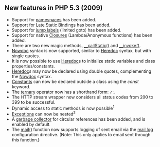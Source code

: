 ## New features in PHP 5.3 (2009)

*   Support for [namespaces](http://php.net/manual/language.namespaces.php) has been added.
*   Support for [Late Static Bindings](http://php.net/manual/language.oop5.late-static-bindings.php) has been added.
*   Support for [jump labels](http://php.net/manual/control-structures.goto.php) (limited goto) has been added.
*   Support for native [Closures](http://php.net/manual/functions.anonymous.php) (Lambda/Anonymous functions) has been added.
*   There are two new magic methods, [__callStatic()](http://php.net/manual/language.oop5.overloading.php#object.callstatic) and [__invoke()](http://php.net/manual/language.oop5.magic.php#object.invoke).
*   [Nowdoc](http://php.net/manual/language.types.string.php#language.types.string.syntax.nowdoc) syntax is now supported, similar to [Heredoc](http://php.net/manual/language.types.string.php#language.types.string.syntax.heredoc) syntax, but with single quotes.
*   It is now possible to use [Heredoc](http://php.net/manual/language.types.string.php#language.types.string.syntax.heredoc)s to initialize static variables and class properties/constants.
*   [Heredoc](http://php.net/manual/language.types.string.php#language.types.string.syntax.heredoc)s may now be declared using double quotes, complementing the [Nowdoc](http://php.net/manual/language.types.string.php#language.types.string.syntax.nowdoc) syntax.
*   [Constants](http://php.net/manual/language.constants.syntax.php) can now be declared outside a class using the _const_ keyword.
*   The [ternary](http://php.net/manual/language.operators.comparison.php#language.operators.comparison.ternary) operator now has a shorthand form: `?:`.
*   The HTTP stream wrapper now considers all status codes from 200 to 399 to be successful.
*   Dynamic access to static methods is now possible<sup>1</sup>
*   [Exceptions](http://php.net/manual/language.exceptions.php) can now be nested<sup>2</sup>
*   A [garbage collector](http://php.net/manual/features.gc.php) for circular references has been added, and is enabled by default.
*   The [mail()](http://php.net/manual/function.mail.php) function now supports logging of sent email via the [mail.log](http://php.net/manual/mail.configuration.php#ini.mail.log) configuration directive. (Note: This only applies to email sent through this function.)


